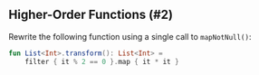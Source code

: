 ## Higher-Order Functions (#2)

Rewrite the following function using a single call to `mapNotNull()`:

```kotlin
fun List<Int>.transform(): List<Int> =
    filter { it % 2 == 0 }.map { it * it }
```